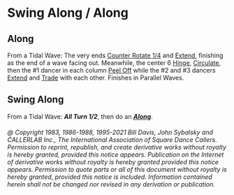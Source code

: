 
# Swing Along / Along

## Along

From a Tidal Wave: The very ends [Counter Rotate 1/4](../a2/box_counter_rotate.md) and
[Extend](../b2/extend.md),
finishing as the end of a wave facing out. Meanwhile, the center 6 [Hinge](../ms/hinge.md),
[Circulate](../b1/circulate.md), then the #1 dancer in each column
[Peel Off](../plus/peel_off.md) while the #2 and #3
dancers [ Extend](../b2/extend.md) and [Trade](../b2/trade.md) with each other.
Finishes in Parallel Waves.

## Swing Along

From a Tidal Wave:
***All Turn 1/2***, then do an
***[Along](along.md)***.

###### @ Copyright 1983, 1986-1988, 1995-2021 Bill Davis, John Sybalsky and CALLERLAB Inc., The International Association of Square Dance Callers. Permission to reprint, republish, and create derivative works without royalty is hereby granted, provided this notice appears. Publication on the Internet of derivative works without royalty is hereby granted provided this notice appears. Permission to quote parts or all of this document without royalty is hereby granted, provided this notice is included. Information contained herein shall not be changed nor revised in any derivation or publication.

<!-- Parts
SwingAlong1
SwingAlong2
-->